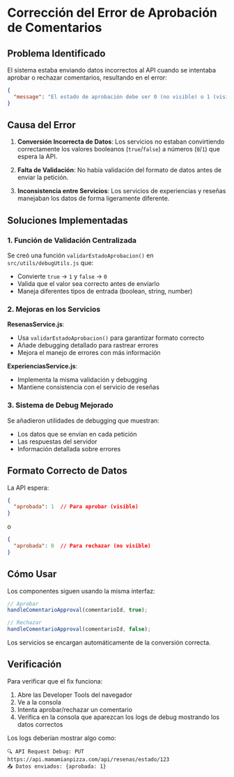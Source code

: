 # Corrección del Error de Aprobación de Comentarios

## Problema Identificado

El sistema estaba enviando datos incorrectos al API cuando se intentaba aprobar o rechazar comentarios, resultando en el error:

```json
{
  "message": "El estado de aprobación debe ser 0 (no visible) o 1 (visible)"
}
```

## Causa del Error

1. **Conversión Incorrecta de Datos**: Los servicios no estaban convirtiendo correctamente los valores booleanos (`true`/`false`) a números (`0`/`1`) que espera la API.

2. **Falta de Validación**: No había validación del formato de datos antes de enviar la petición.

3. **Inconsistencia entre Servicios**: Los servicios de experiencias y reseñas manejaban los datos de forma ligeramente diferente.

## Soluciones Implementadas

### 1. Función de Validación Centralizada

Se creó una función `validarEstadoAprobacion()` en `src/utils/debugUtils.js` que:
- Convierte `true` → `1` y `false` → `0`
- Valida que el valor sea correcto antes de enviarlo
- Maneja diferentes tipos de entrada (boolean, string, number)

### 2. Mejoras en los Servicios

**ResenasService.js**:
- Usa `validarEstadoAprobacion()` para garantizar formato correcto
- Añade debugging detallado para rastrear errores
- Mejora el manejo de errores con más información

**ExperienciasService.js**:
- Implementa la misma validación y debugging
- Mantiene consistencia con el servicio de reseñas

### 3. Sistema de Debug Mejorado

Se añadieron utilidades de debugging que muestran:
- Los datos que se envían en cada petición
- Las respuestas del servidor
- Información detallada sobre errores

## Formato Correcto de Datos

La API espera:
```json
{
  "aprobada": 1  // Para aprobar (visible)
}
```

o

```json
{
  "aprobada": 0  // Para rechazar (no visible)
}
```

## Cómo Usar

Los componentes siguen usando la misma interfaz:
```javascript
// Aprobar
handleComentarioApproval(comentarioId, true);

// Rechazar  
handleComentarioApproval(comentarioId, false);
```

Los servicios se encargan automáticamente de la conversión correcta.

## Verificación

Para verificar que el fix funciona:
1. Abre las Developer Tools del navegador
2. Ve a la consola
3. Intenta aprobar/rechazar un comentario
4. Verifica en la consola que aparezcan los logs de debug mostrando los datos correctos

Los logs deberían mostrar algo como:
```
🔍 API Request Debug: PUT https://api.mamamianpizza.com/api/resenas/estado/123
📤 Datos enviados: {aprobada: 1}
```
